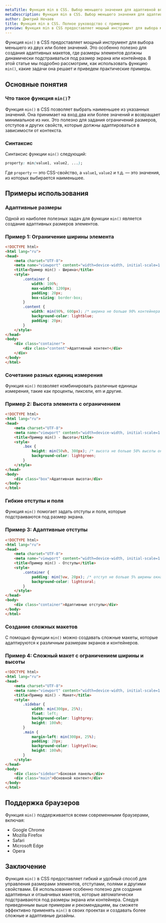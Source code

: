 ```yaml
---
metaTitle: Функция min в CSS. Выбор меньшего значения для адаптивной вёрстки и не только!
metaDescription: Функция min в CSS. Выбор меньшего значения для адаптивной вёрстки и не только!
author: Дмитрий Нечаев
title: Функция min в CSS. Полное руководство с примерами
preview: Функция min в CSS предоставляет мощный инструмент для выбора меньшего из двух или более значений.
---
```


Функция `min()` в CSS предоставляет мощный инструмент для выбора меньшего из двух или более значений. Это особенно полезно для создания адаптивных макетов, где размеры элементов должны динамически подстраиваться под размер экрана или контейнера. В этой статье мы подробно рассмотрим, как использовать функцию `min()`, какие задачи она решает и приведем практические примеры.

## Основные понятия

### Что такое функция `min()`?

Функция `min()` в CSS позволяет выбрать наименьшее из указанных значений. Она принимает на вход два или более значений и возвращает минимальное из них. Это полезно для задания ограничений размеров, отступов и других свойств, которые должны адаптироваться в зависимости от контекста.

### Синтаксис

Синтаксис функции `min()` следующий:

```css
property: min(value1, value2, ...);

```

Где `property` — это CSS-свойство, а `value1`, `value2` и т.д. — это значения, из которых выбирается наименьшее.

## Примеры использования

### Адаптивные размеры

Одной из наиболее полезных задач для функции `min()` является создание адаптивных размеров элементов.

### Пример 1: Ограничение ширины элемента

```html
<!DOCTYPE html>
<html lang="ru">
<head>
    <meta charset="UTF-8">
    <meta name="viewport" content="width=device-width, initial-scale=1.0">
    <title>Пример min() - Ширина</title>
    <style>
        .container {
            width: 100%;
            max-width: 1200px;
            padding: 20px;
            box-sizing: border-box;
        }
        .content {
            width: min(90%, 600px); /* ширина не больше 90% контейнера или 600px */
            background-color: lightblue;
            padding: 20px;
        }
    </style>
</head>
<body>
    <div class="container">
        <div class="content">Адаптивный контент</div>
    </div>
</body>
</html>

```

### Сочетание разных единиц измерения

Функция `min()` позволяет комбинировать различные единицы измерения, такие как проценты, пиксели, em и другие.

### Пример 2: Высота элемента с ограничением

```html
<!DOCTYPE html>
<html lang="ru">
<head>
    <meta charset="UTF-8">
    <meta name="viewport" content="width=device-width, initial-scale=1.0">
    <title>Пример min() - Высота</title>
    <style>
        .box {
            height: min(50vh, 300px); /* высота не больше 50% высоты окна или 300px */
            background-color: lightgreen;
        }
    </style>
</head>
<body>
    <div class="box">Адаптивная высота</div>
</body>
</html>

```

### Гибкие отступы и поля

Функция `min()` помогает задать отступы и поля, которые подстраиваются под размер экрана.

### Пример 3: Адаптивные отступы

```html
<!DOCTYPE html>
<html lang="ru">
<head>
    <meta charset="UTF-8">
    <meta name="viewport" content="width=device-width, initial-scale=1.0">
    <title>Пример min() - Отступы</title>
    <style>
        .container {
            padding: min(5vw, 20px); /* отступ не больше 5% ширины окна или 20px */
            background-color: lightcoral;
        }
    </style>
</head>
<body>
    <div class="container">Адаптивные отступы</div>
</body>
</html>

```

### Создание сложных макетов

С помощью функции `min()` можно создавать сложные макеты, которые адаптируются к различным размерам экранов и контейнеров.

### Пример 4: Сложный макет с ограничением ширины и высоты

```html
<!DOCTYPE html>
<html lang="ru">
<head>
    <meta charset="UTF-8">
    <meta name="viewport" content="width=device-width, initial-scale=1.0">
    <title>Пример min() - Макет</title>
    <style>
        .sidebar {
            width: min(300px, 25%);
            float: left;
            background-color: lightgrey;
            height: 100vh;
        }
        .main {
            margin-left: min(300px, 25%);
            padding: 20px;
            background-color: lightyellow;
            height: 100vh;
        }
    </style>
</head>
<body>
    <div class="sidebar">Боковая панель</div>
    <div class="main">Основной контент</div>
</body>
</html>

```

## Поддержка браузеров

Функция `min()` поддерживается всеми современными браузерами, включая:

- Google Chrome
- Mozilla Firefox
- Safari
- Microsoft Edge
- Opera

## Заключение

Функция `min()` в CSS предоставляет гибкий и удобный способ для управления размерами элементов, отступами, полями и другими свойствами. Её использование особенно полезно для создания адаптивных и отзывчивых макетов, которые автоматически подстраиваются под размеры экрана или контейнера. Следуя приведенным выше примерам и рекомендациям, вы сможете эффективно применять `min()` в своих проектах и создавать более сложные и адаптивные дизайны.